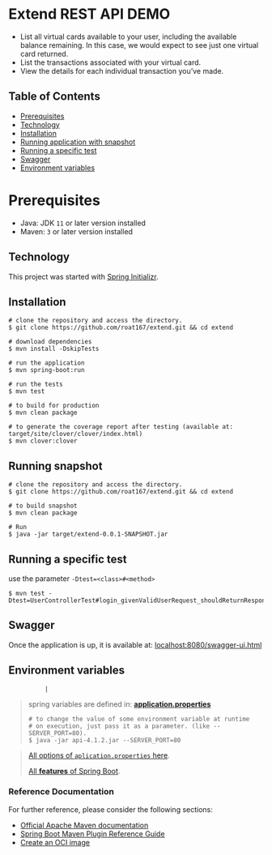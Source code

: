 
<h1 align="left">Extend REST API DEMO</h1>
<ul align="left">
  <li>List all virtual cards available to your user, including the available balance remaining. In this case, we would expect to see just one virtual card returned.</li>
  <li>List the transactions associated with your virtual card.</li>
  <li>View the details for each individual transaction you’ve made.</li>
</ul>

## Table of Contents

- [Prerequisites](#prerequisites)
- [Technology](#technology)
- [Installation](#installation)
- [Running application with snapshot](#run-snapshot)
- [Running a specific test](#tests)
- [Swagger](#swagger)
- [Environment variables](#environment-variables)

# Prerequisites
- Java: JDK `11` or later version installed
- Maven: `3` or later version installed

## Technology
This project was started with [Spring Initializr](https://start.spring.io/#!type=maven-project&language=java&platformVersion=3.0.0&packaging=jar&jvmVersion=11&groupId=com&artifactId=extend&name=extend&description=Extend%20REST%20API%20DEMO&packageName=com.extend&dependencies=lombok,security).

## Installation

```shell
# clone the repository and access the directory.
$ git clone https://github.com/roat167/extend.git && cd extend

# download dependencies
$ mvn install -DskipTests

# run the application
$ mvn spring-boot:run

# run the tests
$ mvn test

# to build for production
$ mvn clean package

# to generate the coverage report after testing (available at: target/site/clover/clover/index.html)
$ mvn clover:clover
```
## Running snapshot

```shell
# clone the repository and access the directory.
$ git clone https://github.com/roat167/extend.git && cd extend

# to build snapshot
$ mvn clean package

# Run
$ java -jar target/extend-0.0.1-SNAPSHOT.jar
```

## Running a specific test
use the parameter `-Dtest=<class>#<method>`

```
$ mvn test -Dtest=UserControllerTest#login_givenValidUserRequest_shouldReturnResponseWithToken
```


## Swagger
Once the application is up, it is available at: [localhost:8080/swagger-ui.html](localhost:8080/swagger-ui.html)


## Environment variables
              |
> spring variables are defined in: [**application.properties**](./src/main/resources/application.properties)
>
> ```shell
> # to change the value of some environment variable at runtime
> # on execution, just pass it as a parameter. (like --SERVER_PORT=80).
> $ java -jar api-4.1.2.jar --SERVER_PORT=80
> ```


> [All options of `aplication.properties` here](https://docs.spring.io/spring-boot/docs/current/reference/html/common-application-properties.html).
>
> [All **features** of Spring Boot](https://docs.spring.io/spring-boot/docs/current/reference/html/spring-boot-features.html).

### Reference Documentation
For further reference, please consider the following sections:

* [Official Apache Maven documentation](https://maven.apache.org/guides/index.html)
* [Spring Boot Maven Plugin Reference Guide](https://docs.spring.io/spring-boot/docs/3.0.0-SNAPSHOT/maven-plugin/reference/html/)
* [Create an OCI image](https://docs.spring.io/spring-boot/docs/3.0.0-SNAPSHOT/maven-plugin/reference/html/#build-image)

